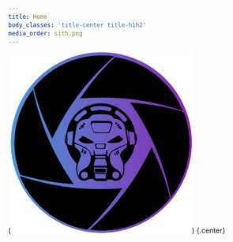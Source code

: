 ```yaml
---
title: Home
body_classes: 'title-center title-h1h2'
media_order: sith.png
---
```


(![sith](sith.png "sith")) {.center}